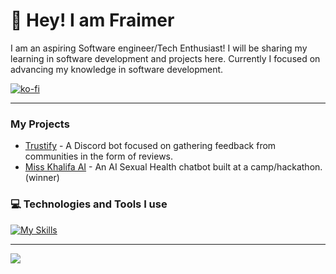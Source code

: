 # 👋 Hey! I am Fraimer

I am an aspiring Software engineer/Tech Enthusiast! I will be sharing my learning in software development and projects here. Currently I focused on advancing my knowledge in software development.

[![ko-fi](https://ko-fi.com/img/githubbutton_sm.svg)](https://ko-fi.com/J3J3DXCPM)

---

### My Projects
- [Trustify](https://www.trustify.gg/) - A Discord bot focused on gathering feedback from communities in the form of reviews. <br/>
- [Miss Khalifa AI](https://misskhalifa.com/) - An AI Sexual Health chatbot built at a camp/hackathon. (winner)<br/>
### 💻 Technologies and Tools I use
[![My Skills](https://skillicons.dev/icons?i=js,ts,py,html,css,bun,nodejs,react,nextjs,vite,express,git,mongodb,tailwind,discord,discordjs,zig,vscode,windows,github,cloudflare,supabase)](https://skillicons.dev)

---

![](https://github-readme-streak-stats.herokuapp.com/?user=plxcsy&theme=radical&hide_border=false)

